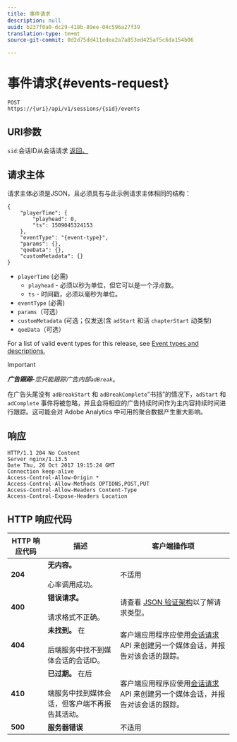 ```yaml
---
title: 事件请求
description: null
uuid: b237f0a0-dc29-418b-89ee-04c596a27f39
translation-type: tm+mt
source-git-commit: 0d2d75dd411edea2a7a853ed425af5c6da154b06

---
```



# 事件请求{#events-request}

```
POST 
https://{uri}/api/v1/sessions/{sid}/events 
```

## URI参数

`sid`:会话ID从会话请求 [返回。](/help/media-collection-api/mc-api-ref/mc-api-sessions-req.md)

## 请求主体

请求主体必须是JSON，且必须具有与此示例请求主体相同的结构：

```
{ 
    "playerTime": { 
        "playhead": 0, 
        "ts": 1509045324153 
    }, 
    "eventType": "{event-type}", 
    "params": {}, 
    "qoeData": {}, 
    "customMetadata": {} 
}
```

* `playerTime` (必需)
   * `playhead` - 必须以秒为单位，但它可以是一个浮点数。
   * `ts` - 时间戳，必须以毫秒为单位。
* `eventType` (必需)
* `params`（可选）
* `customMetadata` (可选；仅发送(含 `adStart` 和活 `chapterStart` 动类型)
* `qoeData`（可选）

For a list of valid event types for this release, see [Event types and descriptions.](/help/media-collection-api/mc-api-ref/mc-api-event-types.md)

>[!IMPORTANT]
>
>***广告跟踪**-您只能跟踪广告内部`adBreak`*。
>
>在广告头尾没有 `adBreakStart` 和 `adBreakComplete`“书挡”的情况下，`adStart` 和 `adComplete` 事件将被忽略，并且会将相应的广告持续时间作为主内容持续时间进行跟踪。这可能会对 Adobe Analytics 中可用的聚合数据产生重大影响。

## 响应

```
HTTP/1.1 204 No Content 
Server nginx/1.13.5 
Date Thu, 26 Oct 2017 19:15:24 GMT 
Connection keep-alive 
Access-Control-Allow-Origin * 
Access-Control-Allow-Methods OPTIONS,POST,PUT 
Access-Control-Allow-Headers Content-Type 
Access-Control-Expose-Headers Location
```

## HTTP 响应代码

| HTTP 响应代码 | 描述 | 客户端操作项 |
|---|---|---|
| **204** | **无内容。**<br/><br/>心率调用成功。 | 不适用 |
| **400** | **错误请求。**<br/><br/>请求格式不正确。 | 请查看 [JSON 验证架构](/help/media-collection-api/mc-api-ref/mc-api-json-validation.md)以了解请求类型。 |
| **404** | **未找到。** 在 <br/><br/>后端服务中找不到媒体会话的会话ID。 | 客户端应用程序应使用[会话请求](/help/media-collection-api/mc-api-ref/mc-api-sessions-req.md) API 来创建另一个媒体会话，并报告对该会话的跟踪。 |
| **410** | **已过期。** 在后 <br/><br/>端服务中找到媒体会话，但客户端不再报告其活动。 | 客户端应用程序应使用[会话请求](/help/media-collection-api/mc-api-ref/mc-api-sessions-req.md) API 来创建另一个媒体会话，并报告对该会话的跟踪。 |
| **500** | **服务器错误** | 不适用 |

